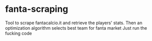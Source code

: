 # fanta-scraping
Tool to scrape fantacalcio.it and retrieve the players' stats.
Then an optimization algorithm selects best team for fanta market
Just run the fucking code
